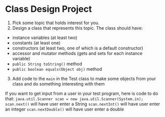 # Class Design Project

1. Pick some topic that holds interest for you.
2. Design a class that represents this topic. The class should have:

- instance variables (at least two)
- constants (at least one)
- constructors (at least two, one of which is a default constructor)
- accessor and mutator methods (gets and sets for each instance variable)
- ```public String toString()``` method
- ```public boolean equals(Object obj)``` method 

3. Add code to the ```main``` in the Test class to make some objects from your class and do something interesting with them

If you want to get input from a user in your test program,  here is code to do that:
  ```java.util.Scanner scan = new java.util.Scanner(System.in);```
  ```scan.next()``` will have user enter a String
  ```scan.nextInt()``` will have user enter an integer
  ```scan.nextDouble()``` will have user enter a double
